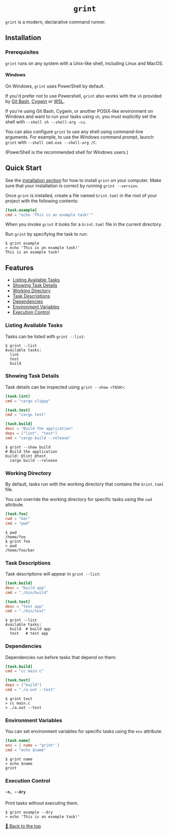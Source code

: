 <div align="center">
  <h1><code>grint</code></h1>
</div>

`grint` is a modern, declarative command runner.

## Installation

### Prerequisites

`grint` runs on any system with a Unix-like shell, including Linux and MacOS.

#### Windows

On Windows, `grint` uses PowerShell by default.

If you'd prefer not to use Powershell, `grint` also works with the `sh`
provided by [Git Bash](https://git-scm.com), [Cygwin](https://www.cygwin.com)
or [WSL](https://learn.microsoft.com/en-us/windows/wsl).

If you're using Git Bash, Cygwin, or another POSIX-like environment on Windows
and want to run your tasks using `sh`, you must explicitly set the shell
with `--shell sh --shell-arg -cu`.

You can also configure `grint` to use any shell using command-line arguments.
For example, to use the Windows command prompt, launch `grint`
with `--shell cmd.exe --shell-arg /C`.

(PowerShell is the recommended shell for Windows users.)

## Quick Start

See the [installation section](#installation) for how to install `grint` on
your computer. Make sure that your installation is correct by running
`grint --version`.

Once `grint` is installed, create a file named `Grint.toml` in the root
of your project with the following contents:

```toml
[task.example]
cmd = "echo 'This is an example task!'"
```

When you invoke `grint` it looks for a `Grint.toml` file in the current
directory.

Run `grint` by specifying the task to run:

```console
$ grint example
> echo 'This is an example task!'
This is an example task!
```

## Features

- [Listing Available Tasks](#listing-available-tasks)
- [Showing Task Details](#showing-task-details)
- [Working Directory](#working-directory)
- [Task Descriptions](#task-descriptions)
- [Dependencies](#dependencies)
- [Environment Variables](#environment-variables)
- [Execution Control](#execution-control)

### Listing Available Tasks

Tasks can be listed with `grint --list`:

```console
$ grint --list
Available tasks:
  lint
  test
  build
```

### Showing Task Details

Task details can be inspected using `grint --show <TASK>`:

```toml
[task.lint]
cmd = "cargo clippy"

[task.test]
cmd = "cargo test"

[task.build]
desc = "Build the application"
deps = ["lint", "test"]
cmd = "cargo build --release"
```

```console
$ grint --show build
# Build the application
build: @lint @test
  cargo build --release
```

### Working Directory

By default, tasks run with the working directory that contains the
`Grint.toml` file.

You can override the working directory for specific tasks using the `cwd`
attribute.

```toml
[task.foo]
cwd = "bar"
cmd = "pwd"
```

```console
$ pwd
/home/foo
$ grint foo
> pwd
/home/foo/bar
```

### Task Descriptions

Task descriptions will appear in `grint --list`:

```toml
[task.build]
desc = "build app"
cmd = "./bin/build"

[task.test]
desc = "test app"
cmd = "./bin/test"
```

```console
$ grint --list
Available tasks:
  build  # build app
  test   # test app
```

### Dependencies

Dependencies run before tasks that depend on them:

```toml
[task.build]
cmd = "cc main.c"

[task.test]
deps = ["build"]
cmd = "./a.out --test"
```

```console
$ grint test
> cc main.c
> ./a.out --test
```

### Environment Variables

You can set environment variables for specific tasks using the `env`
attribute.

```toml
[task.name]
env = { name = "grint" }
cmd = "echo $name"
```

```console
$ grint name
> echo $name
grint
```

### Execution Control

#### `-n, --dry`

Print tasks without executing them.

```console
$ grint example --dry
> echo 'This is an example task!'
```

[🔼 Back to the top](#grint)
